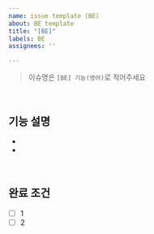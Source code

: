 ```yaml
---
name: issue template (BE)
about: BE template
title: "[BE]"
labels: BE
assignees: ''

---
```


> 이슈명은 `[BE] 기능(영어)`로 적어주세요

<br>
     
## 기능 설명
-
-

<br>

## 완료 조건
- [ ] 1
- [ ] 2
